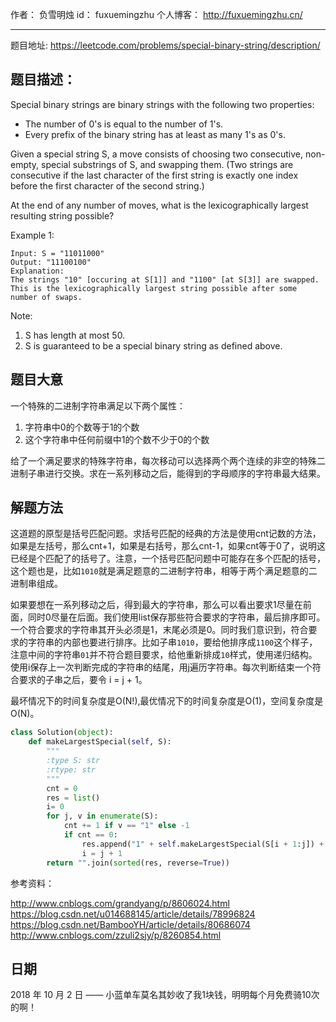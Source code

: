 作者： 		负雪明烛 
id：				fuxuemingzhu
个人博客：	http://fuxuemingzhu.cn/

---

题目地址: https://leetcode.com/problems/special-binary-string/description/

## 题目描述：

Special binary strings are binary strings with the following two properties:

- The number of 0's is equal to the number of 1's.
- Every prefix of the binary string has at least as many 1's as 0's.

Given a special string S, a move consists of choosing two consecutive, non-empty, special substrings of S, and swapping them. (Two strings are consecutive if the last character of the first string is exactly one index before the first character of the second string.)

At the end of any number of moves, what is the lexicographically largest resulting string possible?

Example 1:

    Input: S = "11011000"
    Output: "11100100"
    Explanation:
    The strings "10" [occuring at S[1]] and "1100" [at S[3]] are swapped.
    This is the lexicographically largest string possible after some number of swaps.

Note:

1. S has length at most 50.
1. S is guaranteed to be a special binary string as defined above.

## 题目大意

一个特殊的二进制字符串满足以下两个属性：

1. 字符串中0的个数等于1的个数
2. 这个字符串中任何前缀中1的个数不少于0的个数

给了一个满足要求的特殊字符串，每次移动可以选择两个两个连续的非空的特殊二进制子串进行交换。求在一系列移动之后，能得到的字母顺序的字符串最大结果。


## 解题方法

这道题的原型是括号匹配问题。求括号匹配的经典的方法是使用cnt记数的方法，如果是左括号，那么cnt+1，如果是右括号，那么cnt-1，如果cnt等于0了，说明这已经是个匹配了的括号了。注意，一个括号匹配问题中可能存在多个匹配的括号，这个题也是，比如``1010``就是满足题意的二进制字符串，相等于两个满足题意的二进制串组成。

如果要想在一系列移动之后，得到最大的字符串，那么可以看出要求1尽量在前面，同时0尽量在后面。我们使用list保存那些符合要求的字符串，最后排序即可。一个符合要求的字符串其开头必须是1，末尾必须是0。同时我们意识到，符合要求的字符串的内部也要进行排序。比如子串``1010``，要给他排序成``1100``这个样子，注意中间的字符串``01``并不符合题目要求，给他重新排成``10``样式，使用递归结构。使用i保存上一次判断完成的字符串的结尾，用j遍历字符串。每次判断结束一个符合要求的子串之后，要令 i = j + 1。

最坏情况下的时间复杂度是O(N!),最优情况下的时间复杂度是O(1)，空间复杂度是O(N)。

```python
class Solution(object):
    def makeLargestSpecial(self, S):
        """
        :type S: str
        :rtype: str
        """
        cnt = 0
        res = list()
        i= 0
        for j, v in enumerate(S):
            cnt += 1 if v == "1" else -1
            if cnt == 0:
                res.append("1" + self.makeLargestSpecial(S[i + 1:j]) + "0")
                i = j + 1
        return "".join(sorted(res, reverse=True))
```

参考资料：

http://www.cnblogs.com/grandyang/p/8606024.html
https://blog.csdn.net/u014688145/article/details/78996824
https://blog.csdn.net/BambooYH/article/details/80686074
http://www.cnblogs.com/zzuli2sjy/p/8260854.html

## 日期

2018 年 10 月 2 日 —— 小蓝单车莫名其妙收了我1块钱，明明每个月免费骑10次的啊！


  [1]: https://blog.csdn.net/fuxuemingzhu/article/details/82917037
